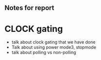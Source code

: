 ## Notes for report

# CLOCK gating
- talk about clock gating that we have done
- Talk about using power mode3, stopmode
- talk about polling vs non-polling 